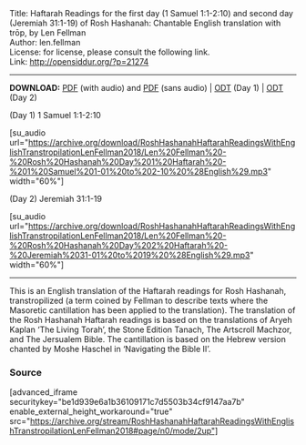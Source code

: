 <html>
<head></head>
<body>
Title: Haftarah Readings for the first day (1 Samuel 1:1-2:10) and second day (Jeremiah 31:1-19) of Rosh Hashanah: Chantable English translation with trōp, by Len Fellman<br />
Author: len.fellman<br />
License: for license, please consult the following link.<br />
Link: <a href="http://opensiddur.org/?p=21274">http://opensiddur.org/?p=21274</a>
<p />
<hr />

<style type="text/css" media="all">.printfriendly {display: none!important;}</style>

<strong>DOWNLOAD:</strong> <a href="https://opensiddur.org/wp-content/uploads/2018/08/Rosh-Hashanah-Haftarah-Readings-in-English-transtropilation-with-audio-Len-Fellman-2018.pdf">PDF</a> (with audio) and <a href="https://opensiddur.org/wp-content/uploads/2018/08/Rosh-Hashanah-Haftarah-Readings-in-English-transtropilation-Len-Fellman-2018.pdf">PDF</a> (sans audio) | <a href="https://opensiddur.org/wp-content/uploads/2018/08/Rosh-Hashanah-Haftarah-Reading-Day-1-1-Samuel-1-01-to-2-10-in-English-transtropilation-Len-Fellman-2018.odt">ODT</a> (Day 1) | <a href="https://opensiddur.org/wp-content/uploads/2018/08/Rosh-Hashanah-Haftarah-Reading-Day-2-Jeremiah-31-1-19-in-English-transtropilation-Len-Fellman-2018.odt">ODT</a> (Day 2)

(Day 1) 1 Samuel 1:1-2:10

[su_audio url="https://archive.org/download/RoshHashanahHaftarahReadingsWithEnglishTranstropilationLenFellman2018/Len%20Fellman%20-%20Rosh%20Hashanah%20Day%201%20Haftarah%20-%201%20Samuel%201-01%20to%202-10%20%28English%29.mp3" width="60%"]


(Day 2) Jeremiah 31:1-19

[su_audio url="https://archive.org/download/RoshHashanahHaftarahReadingsWithEnglishTranstropilationLenFellman2018/Len%20Fellman%20-%20Rosh%20Hashanah%20Day%202%20Haftarah%20-%20Jeremiah%2031-01%20to%2019%20%28English%29.mp3" width="60%"]


<hr />

This is an English translation of the Haftarah readings for Rosh Hashanah, transtropilized (a term coined by Fellman to describe texts where the Masoretic cantillation has been applied to the translation). The translation of the Rosh Hashanah Haftarah readings is based on the translations of Aryeh Kaplan ‘The Living Torah’, the Stone Edition Tanach, The Artscroll Machzor, and The Jersualem Bible. The cantillation is based on the Hebrew version chanted by Moshe Haschel in ‘Navigating the Bible II’.

<h3>Source</h3>

[advanced_iframe securitykey="be1d939e6a1b36109171c7d5503b34cf9147aa7b" enable_external_height_workaround="true" src="https://archive.org/stream/RoshHashanahHaftarahReadingsWithEnglishTranstropilationLenFellman2018#page/n0/mode/2up"]


</body>
</html>